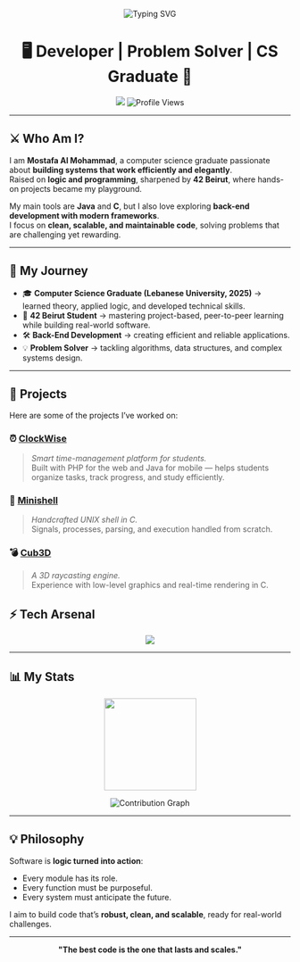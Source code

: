 <!-- Next-Level Profile README - Mostafa Al Mohammad -->

<p align="center">
  <img src="https://readme-typing-svg.demolab.com?font=JetBrains+Mono&size=26&pause=1000&color=37B37A&center=true&vCenter=true&width=900&lines=Mostafa%20Al%20Mohammad%20%E2%9A%A1;Back-End%20Engineer%20%7C%20Problem%20Solver%20%7C%2042%20Beirut%20Core;Computer%20Science%20Graduate%20%7C%20Code%20Architect" alt="Typing SVG" />
</p>

<h1 align="center">🖥️ Developer | Problem Solver | CS Graduate 🚀</h1>

<p align="center">
  <a href="https://www.linkedin.com/in/mostafa-el-mohammad-852741340" target="_blank"><img src="https://img.shields.io/badge/LinkedIn-0077B5?style=for-the-badge&logo=linkedin" /></a>
  <img src="https://komarev.com/ghpvc/?username=MOSTAFA-YOURUSERNAME&style=for-the-badge&color=blue" alt="Profile Views" />
</p>

---

## ⚔️ Who Am I?  

I am **Mostafa Al Mohammad**, a computer science graduate passionate about **building systems that work efficiently and elegantly**.  
Raised on **logic and programming**, sharpened by **42 Beirut**, where hands-on projects became my playground.  

My main tools are **Java** and **C**, but I also love exploring **back-end development with modern frameworks**.  
I focus on **clean, scalable, and maintainable code**, solving problems that are challenging yet rewarding.  

---

## 🧭 My Journey  

- 🎓 **Computer Science Graduate (Lebanese University, 2025)** → learned theory, applied logic, and developed technical skills.  
- 🧠 **42 Beirut Student** → mastering project-based, peer-to-peer learning while building real-world software.  
- 🛠 **Back-End Development** → creating efficient and reliable applications.  
- 💡 **Problem Solver** → tackling algorithms, data structures, and complex systems design.  

---

## 🚀 Projects  

Here are some of the projects I’ve worked on:

### ⏰ [ClockWise](https://github.com/mostafam23/minishell)  
> *Smart time-management platform for students.*  
Built with PHP for the web and Java for mobile — helps students organize tasks, track progress, and study efficiently. 

### 🐚 [Minishell](https://github.com/mostafam23/minishell)  
> *Handcrafted UNIX shell in C.*  
Signals, processes, parsing, and execution handled from scratch.  

### 💣 [Cub3D](https://github.com/mostafam23/cub3D)  
> *A 3D raycasting engine.*  
Experience with low-level graphics and real-time rendering in C.  


## ⚡ Tech Arsenal  

<p align="center">
  <img src="https://skillicons.dev/icons?i=c,cpp,java,php,sql,js,html,css,bash,csharp,aspnet,react,git,mysql,postman,time&theme=dark" />
</p>

---

## 📊 My Stats  

<p align="center">
  <img src="https://github-readme-stats.vercel.app/api?username=mostafam23&show_icons=true&theme=radical&count_private=true&hide_border=true" height="165" />
</p>

<p align="center">
  <img src="https://github-readme-activity-graph.vercel.app/graph?username=mostafam23&theme=redical&hide_border=true&area=true" alt="Contribution Graph"/>
</p>

---

## 💡 Philosophy  

Software is **logic turned into action**:  
- Every module has its role.  
- Every function must be purposeful.  
- Every system must anticipate the future.  

I aim to build code that’s **robust, clean, and scalable**, ready for real-world challenges.  

---

<p align="center">
  <strong>"The best code is the one that lasts and scales."</strong>
</p>


